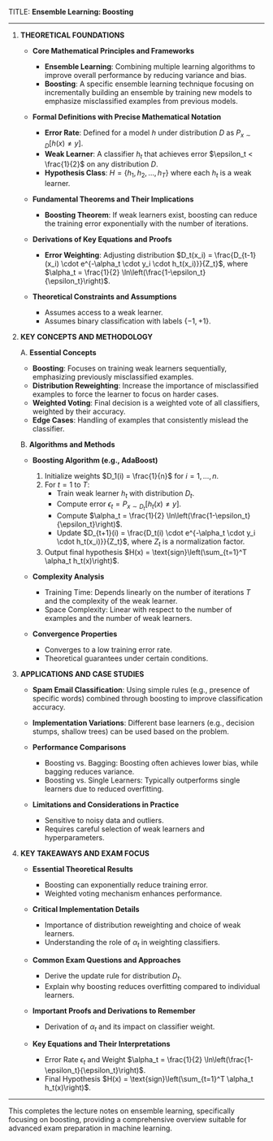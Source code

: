 TITLE: **Ensemble Learning: Boosting**

---

1. **THEORETICAL FOUNDATIONS**

   - **Core Mathematical Principles and Frameworks**
     - **Ensemble Learning**: Combining multiple learning algorithms to improve overall performance by reducing variance and bias.
     - **Boosting**: A specific ensemble learning technique focusing on incrementally building an ensemble by training new models to emphasize misclassified examples from previous models.

   - **Formal Definitions with Precise Mathematical Notation**
     - **Error Rate**: Defined for a model $h$ under distribution $D$ as $P_{x \sim D}[h(x) \neq y]$.
     - **Weak Learner**: A classifier $h_t$ that achieves error $\epsilon_t < \frac{1}{2}$ on any distribution $D$.
     - **Hypothesis Class**: $H = \{h_1, h_2, \ldots, h_T\}$ where each $h_t$ is a weak learner.

   - **Fundamental Theorems and Their Implications**
     - **Boosting Theorem**: If weak learners exist, boosting can reduce the training error exponentially with the number of iterations.

   - **Derivations of Key Equations and Proofs**
     - **Error Weighting**: Adjusting distribution $D_t(x_i) = \frac{D_{t-1}(x_i) \cdot e^{-\alpha_t \cdot y_i \cdot h_t(x_i)}}{Z_t}$, where $\alpha_t = \frac{1}{2} \ln\left(\frac{1-\epsilon_t}{\epsilon_t}\right)$.

   - **Theoretical Constraints and Assumptions**
     - Assumes access to a weak learner.
     - Assumes binary classification with labels $\{-1, +1\}$.

2. **KEY CONCEPTS AND METHODOLOGY**

   A. **Essential Concepts**

      - **Boosting**: Focuses on training weak learners sequentially, emphasizing previously misclassified examples.
      - **Distribution Reweighting**: Increase the importance of misclassified examples to force the learner to focus on harder cases.
      - **Weighted Voting**: Final decision is a weighted vote of all classifiers, weighted by their accuracy.
      - **Edge Cases**: Handling of examples that consistently mislead the classifier.

   B. **Algorithms and Methods**

      - **Boosting Algorithm (e.g., AdaBoost)**
        1. Initialize weights $D_1(i) = \frac{1}{n}$ for $i = 1, \ldots, n$.
        2. For $t = 1$ to $T$:
           - Train weak learner $h_t$ with distribution $D_t$.
           - Compute error $\epsilon_t = P_{x \sim D_t}[h_t(x) \neq y]$.
           - Compute $\alpha_t = \frac{1}{2} \ln\left(\frac{1-\epsilon_t}{\epsilon_t}\right)$.
           - Update $D_{t+1}(i) = \frac{D_t(i) \cdot e^{-\alpha_t \cdot y_i \cdot h_t(x_i)}}{Z_t}$, where $Z_t$ is a normalization factor.
        3. Output final hypothesis $H(x) = \text{sign}\left(\sum_{t=1}^T \alpha_t h_t(x)\right)$.
      
      - **Complexity Analysis**
        - Training Time: Depends linearly on the number of iterations $T$ and the complexity of the weak learner.
        - Space Complexity: Linear with respect to the number of examples and the number of weak learners.

      - **Convergence Properties**
        - Converges to a low training error rate.
        - Theoretical guarantees under certain conditions.

3. **APPLICATIONS AND CASE STUDIES**

   - **Spam Email Classification**: Using simple rules (e.g., presence of specific words) combined through boosting to improve classification accuracy.
   - **Implementation Variations**: Different base learners (e.g., decision stumps, shallow trees) can be used based on the problem.

   - **Performance Comparisons**
     - Boosting vs. Bagging: Boosting often achieves lower bias, while bagging reduces variance.
     - Boosting vs. Single Learners: Typically outperforms single learners due to reduced overfitting.

   - **Limitations and Considerations in Practice**
     - Sensitive to noisy data and outliers.
     - Requires careful selection of weak learners and hyperparameters.

4. **KEY TAKEAWAYS AND EXAM FOCUS**

   - **Essential Theoretical Results**
     - Boosting can exponentially reduce training error.
     - Weighted voting mechanism enhances performance.

   - **Critical Implementation Details**
     - Importance of distribution reweighting and choice of weak learners.
     - Understanding the role of $\alpha_t$ in weighting classifiers.

   - **Common Exam Questions and Approaches**
     - Derive the update rule for distribution $D_t$.
     - Explain why boosting reduces overfitting compared to individual learners.

   - **Important Proofs and Derivations to Remember**
     - Derivation of $\alpha_t$ and its impact on classifier weight.

   - **Key Equations and Their Interpretations**
     - Error Rate $\epsilon_t$ and Weight $\alpha_t = \frac{1}{2} \ln\left(\frac{1-\epsilon_t}{\epsilon_t}\right)$.
     - Final Hypothesis $H(x) = \text{sign}\left(\sum_{t=1}^T \alpha_t h_t(x)\right)$.

---

This completes the lecture notes on ensemble learning, specifically focusing on boosting, providing a comprehensive overview suitable for advanced exam preparation in machine learning.